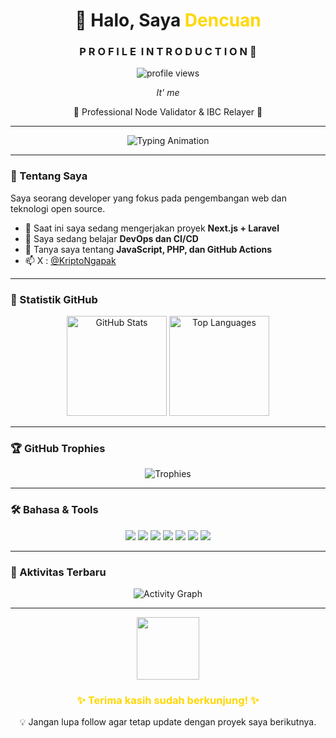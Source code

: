 <h1 align="center">👋 Halo, Saya <span style="color:#FFD700;">Dencuan</span></h1>
<h3 align="center">P R O F I L E&nbsp;&nbsp;I N T R O D U C T I O N 👋</h3>

<p align="center">
  <img src="https://komarev.com/ghpvc/?username=tonihendra&label=Profile%20views&color=8E44AD&style=for-the-badge" alt="profile views"/>
</p>

<p align="center"><i>It' me</i></p>

<p align="center">🎉 Professional Node Validator & IBC Relayer 🎉</p>

<hr/>


<p align="center">
  <img src="https://readme-typing-svg.herokuapp.com?font=JetBrains+Mono&size=22&duration=4000&color=00008B&center=true&vCenter=true&width=500&lines=Web+Developer+%7C+Open+Source+Enthusiast;Always+learning+new+things...;Welcome+to+my+GitHub+profile!+😄" alt="Typing Animation">
</p>

---

### 🚀 Tentang Saya
Saya seorang developer yang fokus pada pengembangan web dan teknologi open source.

- 🔭 Saat ini saya sedang mengerjakan proyek **Next.js + Laravel**
- 🌱 Saya sedang belajar **DevOps dan CI/CD**
- 💬 Tanya saya tentang **JavaScript, PHP, dan GitHub Actions**
- 📫 X : [@KriptoNgapak](https://x.com/KriptoNgapak)

---

### 🧮 Statistik GitHub
<p align="center">
  <img src="https://github-readme-stats.vercel.app/api?username=tonihendra&show_icons=true&theme=github_dark&title_color=FFD700&icon_color=FFD700&text_color=c9d1d9&bg_color=0d1117&hide_border=true" alt="GitHub Stats" height="160">
  <img src="https://github-readme-stats.vercel.app/api/top-langs/?username=tonihendra&layout=compact&theme=github_dark&title_color=FFD700&text_color=c9d1d9&bg_color=0d1117&hide_border=true" alt="Top Languages" height="160">
</p>

---

### 🏆 GitHub Trophies
<p align="center">
  <img src="https://github-profile-trophy.vercel.app/?username=tonihendra&theme=onestar&no-frame=true&margin-w=15&title=Commit,Stars,Followers,Repositories,Issues" alt="Trophies">
</p>

---

### 🛠️ Bahasa & Tools
<p align="center">
  <img src="https://img.shields.io/badge/HTML5-0d1117?style=for-the-badge&logo=html5&logoColor=FFD700"/>
  <img src="https://img.shields.io/badge/CSS3-0d1117?style=for-the-badge&logo=css3&logoColor=FFD700"/>
  <img src="https://img.shields.io/badge/JavaScript-0d1117?style=for-the-badge&logo=javascript&logoColor=FFD700"/>
  <img src="https://img.shields.io/badge/Node.js-0d1117?style=for-the-badge&logo=node.js&logoColor=FFD700"/>
  <img src="https://img.shields.io/badge/Laravel-0d1117?style=for-the-badge&logo=laravel&logoColor=FFD700"/>
  <img src="https://img.shields.io/badge/GitHub-0d1117?style=for-the-badge&logo=github&logoColor=FFD700"/>
  <img src="https://img.shields.io/badge/Docker-0d1117?style=for-the-badge&logo=docker&logoColor=FFD700"/>
</p>

---

### 🎯 Aktivitas Terbaru
<p align="center">
  <img src="https://github-readme-activity-graph.vercel.app/graph?username=tonihendra&theme=github-compact&bg_color=0d1117&color=FFD700&line=FFD700&point=FFFFFF&hide_border=true" alt="Activity Graph">
</p>

---

<p align="center">
  <img src="https://media.giphy.com/media/WUlplcMpOCEmTGBtBW/giphy.gif" width="100"/>
</p>

<h3 align="center" style="color:#FFD700;">✨ Terima kasih sudah berkunjung! ✨</h3>
<p align="center">💡 Jangan lupa follow agar tetap update dengan proyek saya berikutnya.</p>


